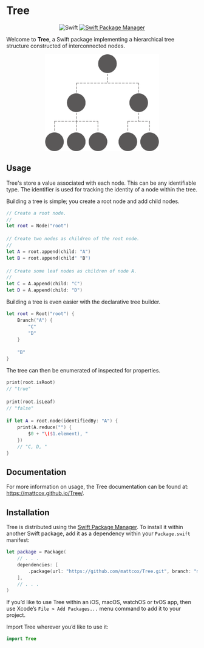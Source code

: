 # Tree

<p align="center">
    <img src="https://img.shields.io/badge/Swift-orange.svg" alt="Swift" />
    <a href="https://swift.org/package-manager">
        <img src="https://img.shields.io/badge/swiftpm-compatible-brightgreen.svg?style=flat" alt="Swift Package Manager" />
    </a>
</p>

Welcome to **Tree**, a Swift package implementing a hierarchical tree structure
constructed of interconnected nodes.

<p align="center">
    <picture>
        <source srcset="./Resources/tree~dark.png" media="(prefers-color-scheme: dark)">
        <img src="./Resources/tree.png" width="300" max-width="90%" alt="An example of a basic tree hierarchy">
    </picture>
</p>

## Usage

Tree's store a value associated with each node. This can be any identifiable
type. The identifier is used for tracking the identity of a node within the
tree.

Building a tree is simple; you create a root node and add child nodes.

```swift
// Create a root node.
//
let root = Node("root")

// Create two nodes as children of the root node.
//
let A = root.append(child: "A")
let B = root.append(child" "B")

// Create some leaf nodes as children of node A.
//
let C = A.append(child: "C")
let D = A.append(child: "D")
```

Building a tree is even easier with the declarative tree builder.

```swift
let root = Root("root") {
    Branch("A") {
        "C"
        "D"
    }
    
    "B"
}
```

The tree can then be enumerated of inspected for properties.

```swift
print(root.isRoot)
// "true"

print(root.isLeaf)
// "false"

if let A = root.node(identifiedBy: "A") {
    print(A.reduce("") {
        $0 + "\($1.element), "
    })
    // "C, D, "
}
```

## Documentation

For more information on usage, the Tree documentation can be found at: https://mattcox.github.io/Tree/.

## Installation

Tree is distributed using the [Swift Package Manager](https://swift.org/package-manager). To install it within another Swift package, add it as a dependency within your `Package.swift` manifest:

```swift
let package = Package(
    // . . .
    dependencies: [
        .package(url: "https://github.com/mattcox/Tree.git", branch: "main")
    ],
    // . . .
)
```

If you’d like to use Tree within an iOS, macOS, watchOS or tvOS app, then use Xcode’s `File > Add Packages...` menu command to add it to your project.

Import Tree wherever you’d like to use it:
```swift
import Tree
```
